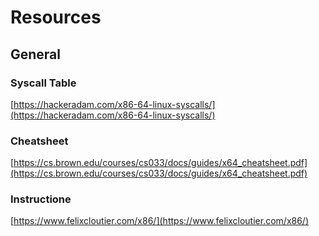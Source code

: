 # Resources

## General

### Syscall Table

[https://hackeradam.com/x86-64-linux-syscalls/](https://hackeradam.com/x86-64-linux-syscalls/)

### Cheatsheet

[https://cs.brown.edu/courses/cs033/docs/guides/x64_cheatsheet.pdf](https://cs.brown.edu/courses/cs033/docs/guides/x64_cheatsheet.pdf)

### Instructione

[https://www.felixcloutier.com/x86/](https://www.felixcloutier.com/x86/)
